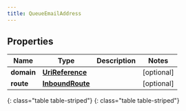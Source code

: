 ```yaml
---
title: QueueEmailAddress
---
```


## Properties

| Name | Type | Description | Notes |
| ------------ | ------------- | ------------- | ------------- |
| **domain** | [**UriReference**](UriReference.html) |  |  [optional] |
| **route** | [**InboundRoute**](InboundRoute.html) |  |  [optional] |
{: class="table table-striped"}
{: class="table table-striped"}


